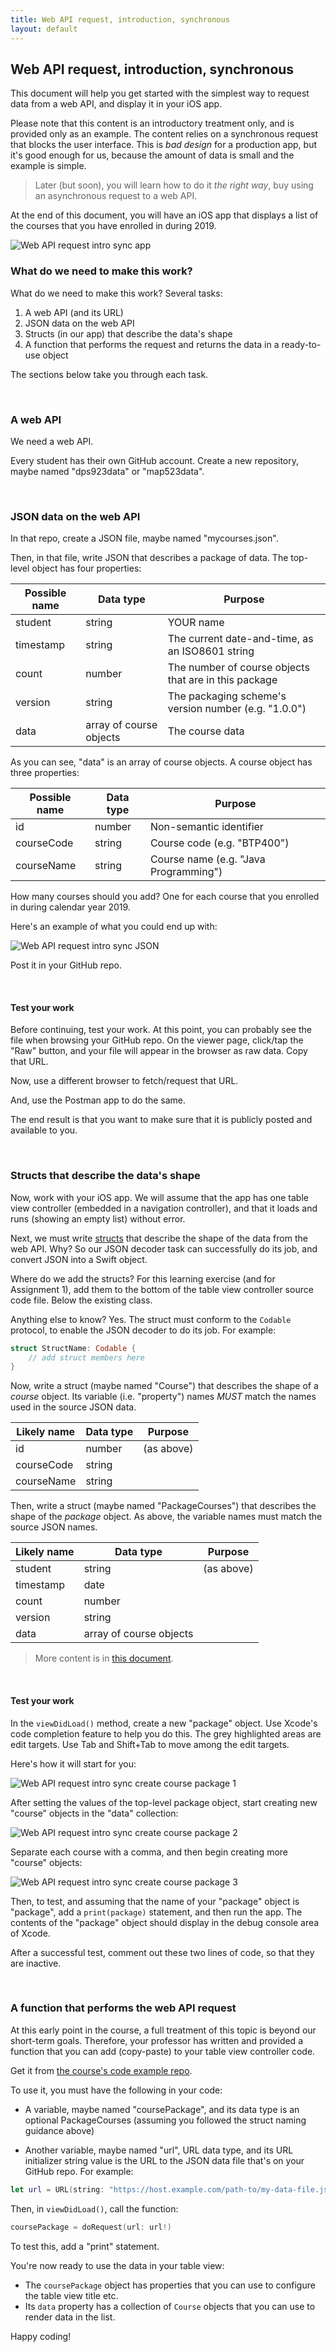 ```yaml
---
title: Web API request, introduction, synchronous
layout: default
---
```


## Web API request, introduction, synchronous

This document will help you get started with the simplest way to request data from a web API, and display it in your iOS app. 

Please note that this content is an introductory treatment only, and is provided only as an example. The content relies on a synchronous request that blocks the user interface. This is *bad design* for a production app, but it's good enough for us, because the amount of data is small and the example is simple. 

> Later (but soon), you will learn how to do it *the right way*, buy using an asynchronous request to a web API. 

At the end of this document, you will have an iOS app that displays a list of the courses that you have enrolled in during 2019.

<img src="/media/webapi-request-intro-sync-app.png" class="border1" alt="Web API request intro sync app" />

<br>

### What do we need to make this work?

What do we need to make this work? Several tasks:
1. A web API (and its URL)  
2. JSON data on the web API  
3. Structs (in our app) that describe the data's shape  
4. A function that performs the request and returns the data in a ready-to-use object  

The sections below take you through each task.

<br>

### A web API 

We need a web API. 

Every student has their own GitHub account. Create a new repository, maybe named "dps923data" or "map523data". 

<br>

### JSON data on the web API  

In that repo, create a JSON file, maybe named "mycourses.json". 

Then, in that file, write JSON that describes a package of data. The top-level object has four properties:

Possible name | Data type | Purpose
--- | --- | ---
student | string | YOUR name
timestamp | string | The current date-and-time, as an ISO8601 string 
count | number | The number of course objects that are in this package 
version | string | The packaging scheme's version number (e.g. "1.0.0")
data | array of course objects | The course data

As you can see, "data" is an array of course objects. A course object has three properties:

Possible name | Data type | Purpose
--- | --- | ---
id | number | Non-semantic identifier
courseCode | string | Course code (e.g. "BTP400")
courseName | string | Course name (e.g. "Java Programming")

How many courses should you add? One for each course that you enrolled in during calendar year 2019. 

Here's an example of what you could end up with:

<img src="/media/webapi-request-intro-sync-json.png" class="border1" alt="Web API request intro sync JSON" />

Post it in your GitHub repo. 

<br>

#### Test your work

Before continuing, test your work. At this point, you can probably see the file when browsing your GitHub repo. On the viewer page, click/tap the "Raw" button, and your file will appear in the browser as raw data. Copy that URL. 

Now, use a different browser to fetch/request that URL. 

And, use the Postman app to do the same. 

The end result is that you want to make sure that it is publicly posted and available to you. 

<br>

### Structs that describe the data's shape  

Now, work with your iOS app. We will assume that the app has one table view controller (embedded in a navigation controller), and that it loads and runs (showing an empty list) without error. 

Next, we must write [structs](https://docs.swift.org/swift-book/LanguageGuide/ClassesAndStructures.html) that describe the shape of the data from the web API. Why? So our JSON decoder task can successfully do its job, and convert JSON into a Swift object. 

Where do we add the structs? For this learning exercise (and for Assignment 1), add them to the bottom of the table view controller source code file. Below the existing class. 

Anything else to know? Yes. The struct must conform to the `Codable` protocol, to enable the JSON decoder to do its job. For example:

```swift
struct StructName: Codable {
    // add struct members here
}
```

Now, write a struct (maybe named "Course") that describes the shape of a *course* object. Its variable (i.e. "property") names *MUST* match the names used in the source JSON data. 

Likely name | Data type | Purpose
--- | --- | ---
id | number | (as above)
courseCode | string | 
courseName | string | 

Then, write a struct (maybe named "PackageCourses") that describes the shape of the *package* object. As above, the variable names must match the source JSON names. 

Likely name | Data type | Purpose
--- | --- | ---
student | string | (as above)
timestamp | date |  
count | number |  
version | string | 
data | array of course objects | 

> More content is in [this document](webapi-data-structures). 

<br>

#### Test your work 

In the `viewDidLoad()` method, create a new "package" object. Use Xcode's code completion feature to help you do this. The grey highlighted areas are edit targets. Use Tab and Shift+Tab to move among the edit targets. 

Here's how it will start for you:

<img src="/media/webapi-request-intro-sync-crspkg1.png" class="border1" alt="Web API request intro sync create course package 1" />

After setting the values of the top-level package object, start creating new "course" objects in the "data" collection: 

<img src="/media/webapi-request-intro-sync-crspkg2.png" class="border1" alt="Web API request intro sync create course package 2" />

Separate each course with a comma, and then begin creating more "course" objects:

<img src="/media/webapi-request-intro-sync-crspkg3.png" class="border1" alt="Web API request intro sync create course package 3" />

Then, to test, and assuming that the name of your "package" object is "package", add a `print(package)` statement, and then run the app. The contents of the "package" object should display in the debug console area of Xcode. 

After a successful test, comment out these two lines of code, so that they are inactive. 

<br>

### A function that performs the web API request

At this early point in the course, a full treatment of this topic is beyond our short-term goals. Therefore, your professor has written and provided a function that you can add (copy-paste) to your table view controller code. 

Get it from [the course's code example repo](https://github.com/dps923/fall2019/tree/master/Week02). 

To use it, you must have the following in your code:

* A variable, maybe named "coursePackage", and its data type is an optional PackageCourses (assuming you followed the struct naming guidance above)

* Another variable, maybe named "url", URL data type, and its URL initializer string value is the URL to the JSON data file that's on your GitHub repo. For example: 

```swift
let url = URL(string: "https://host.example.com/path-to/my-data-file.json")
```

Then, in `viewDidLoad()`, call the function:

```swift
coursePackage = doRequest(url: url!)
```

To test this, add a "print" statement. 

You're now ready to use the data in your table view:
* The `coursePackage` object has properties that you can use to configure the table view title etc. 
* Its `data` property has a collection of `Course` objects that you can use to render data in the list.

Happy coding!

<br>
